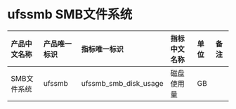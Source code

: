 # ufssmb SMB文件系统

|产品中文名称|产品唯一标识|指标唯一标识|指标中文名称|单位|备注|
|:----|:----|:----|:----|:----|:----|
|SMB文件系统|ufssmb|ufssmb_smb_disk_usage|磁盘使用量|GB| |
